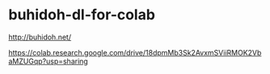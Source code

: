# buhidoh-dl-for-colab
http://buhidoh.net/

https://colab.research.google.com/drive/18dpmMb3Sk2AvxmSViiRMOK2VbaMZUGqp?usp=sharing
